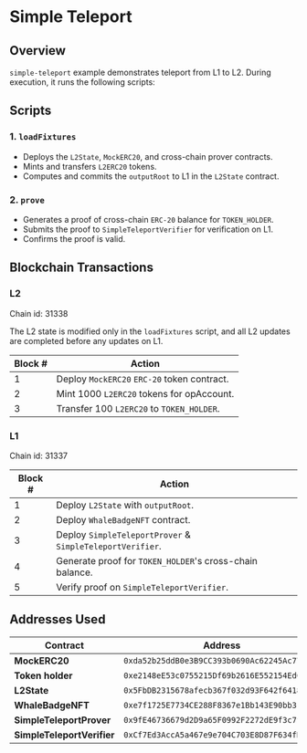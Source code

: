 # Simple Teleport

## Overview

`simple-teleport` example demonstrates teleport from L1 to L2. During execution, it runs the following scripts:

## Scripts

### 1. `loadFixtures`

- Deploys the `L2State`, `MockERC20`, and cross-chain prover contracts.
- Mints and transfers `L2ERC20` tokens.
- Computes and commits the `outputRoot` to L1 in the `L2State` contract.

### 2. `prove`

- Generates a proof of cross-chain `ERC-20` balance for `TOKEN_HOLDER`.
- Submits the proof to `SimpleTeleportVerifier` for verification on L1.
- Confirms the proof is valid.

## Blockchain Transactions

### L2

Chain id: 31338

The L2 state is modified only in the `loadFixtures` script, and all L2 updates are completed before any updates on L1.

| Block # | Action                                      |
| ------- | ------------------------------------------- |
| 1       | Deploy `MockERC20` `ERC-20` token contract. |
| 2       | Mint 1000 `L2ERC20` tokens for opAccount.   |
| 3       | Transfer 100 `L2ERC20` to `TOKEN_HOLDER`.   |

### L1

Chain id: 31337

| Block # | Action                                                    |
| ------- | --------------------------------------------------------- |
| 1       | Deploy `L2State` with `outputRoot`.                       |
| 2       | Deploy `WhaleBadgeNFT` contract.                          |
| 3       | Deploy `SimpleTeleportProver` & `SimpleTeleportVerifier`. |
| 4       | Generate proof for `TOKEN_HOLDER`'s cross-chain balance.  |
| 5       | Verify proof on `SimpleTeleportVerifier`.                 |

## Addresses Used

| Contract                   | Address                                      | Chain |
| -------------------------- | -------------------------------------------- | ----- |
| **MockERC20**              | `0xda52b25ddB0e3B9CC393b0690Ac62245Ac772527` | L2    |
| **Token holder**           | `0xe2148eE53c0755215Df69b2616E552154EdC584f` | L2    |
| **L2State**                | `0x5FbDB2315678afecb367f032d93F642f64180aa3` | L1    |
| **WhaleBadgeNFT**          | `0xe7f1725E7734CE288F8367e1Bb143E90bb3F0512` | L1    |
| **SimpleTeleportProver**   | `0x9fE46736679d2D9a65F0992F2272dE9f3c7fa6e0` | L1    |
| **SimpleTeleportVerifier** | `0xCf7Ed3AccA5a467e9e704C703E8D87F634fB0Fc9` | L1    |
